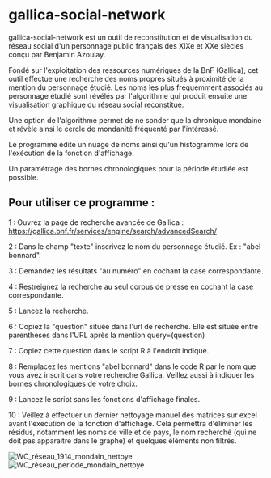 # gallica-social-network
gallica-social-network est un outil de reconstitution et de visualisation du réseau social d'un personnage public français des XIXe et XXe siècles conçu par Benjamin Azoulay.

Fondé sur l'exploitation des ressources numériques de la BnF (Gallica), cet outil effectue une recherche des noms propres situés à proximité de la mention du personnage étudié. Les noms les plus fréquemment associés au personnage étudié sont révélés par l'algorithme qui produit ensuite une visualisation graphique du réseau social reconstitué.

Une option de l'algorithme permet de ne sonder que la chronique mondaine et révèle ainsi le cercle de mondanité fréquenté par l'intéressé.

Le programme édite un nuage de noms ainsi qu'un histogramme lors de l'exécution de la fonction d'affichage.

Un paramétrage des bornes chronologiques pour la période étudiée est possible.


## Pour utiliser ce programme : 

1 : Ouvrez la page de recherche avancée de Gallica : https://gallica.bnf.fr/services/engine/search/advancedSearch/

2 : Dans le champ "texte" inscrivez le nom du personnage étudié. Ex : "abel bonnard".

3 : Demandez les résultats "au numéro" en cochant la case correspondante.

4 : Restreignez la recherche au seul corpus de presse en cochant la case correspondante.

5 : Lancez la recherche.

6 : Copiez la "question" située dans l'url de recherche. Elle est située entre parenthèses dans l'URL après la mention query=(question) 

7 : Copiez cette question dans le script R à l'endroit indiqué.

8 : Remplacez les mentions "abel bonnard" dans le code R par le nom que vous avez inscrit dans votre recherche Gallica. Veillez aussi à indiquer les bornes chronologiques de votre choix.

9 : Lancez le script sans les fonctions d'affichage finales.

10 : Veillez à effectuer un dernier nettoyage manuel des matrices sur excel avant l'execution de la fonction d'affichage. Cela permettra d'éliminer les résidus, notamment les noms de ville et de pays, le nom recherché (qui ne doit pas apparaitre dans le graphe) et quelques éléments non filtrés.

![WC_réseau_1914_mondain_nettoye](https://user-images.githubusercontent.com/25954316/92419152-ec82a100-f16b-11ea-9910-f53ce9f73d97.png)
![WC_réseau_periode_mondain_nettoye](https://user-images.githubusercontent.com/25954316/93771751-349acc80-fc1e-11ea-821f-8f6ecc576a32.png)

